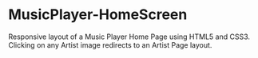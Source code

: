 # MusicPlayer-HomeScreen

Responsive layout of a Music Player Home Page using HTML5 and CSS3.
Clicking on any Artist image redirects to an Artist Page layout.
